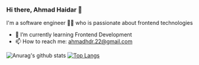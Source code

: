 ### Hi there, Ahmad Haidar 👋

I'm a software engineer :man_technologist: who is passionate about frontend technologies 

- 🌱 I’m currently learning Frontend Development
- 📫 How to reach me: ahmadhdr.22@gmail.com

![Anurag's github stats](https://github-readme-stats.vercel.app/api?username=s00y444&show_icons=true&theme=light)
[![Top Langs](https://github-readme-stats.vercel.app/api/top-langs/?username=s00y444&theme=light&layout=compact)](https://github.com/s00y444)
